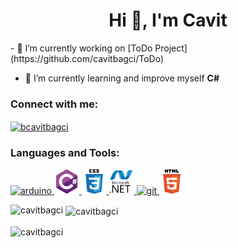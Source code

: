 <h1 align="center">Hi 👋, I'm Cavit</h1>
- 🔭 I’m currently working on [ToDo Project](https://github.com/cavitbagci/ToDo)

- 🌱 I’m currently learning and improve myself **C#**

<h3 align="left">Connect with me:</h3>
<p align="left">
<a href="https://linkedin.com/in/bcavitbagci" target="blank"><img align="center" src="https://raw.githubusercontent.com/rahuldkjain/github-profile-readme-generator/master/src/images/icons/Social/linked-in-alt.svg" alt="bcavitbagci" height="30" width="40" /></a>
</p>

<h3 align="left">Languages and Tools:</h3>
<p align="left"> <a href="https://www.arduino.cc/" target="_blank" rel="noreferrer"> <img src="https://cdn.worldvectorlogo.com/logos/arduino-1.svg" alt="arduino" width="40" height="40"/> </a> <a href="https://www.w3schools.com/cs/" target="_blank" rel="noreferrer"> <img src="https://raw.githubusercontent.com/devicons/devicon/master/icons/csharp/csharp-original.svg" alt="csharp" width="40" height="40"/> </a> <a href="https://www.w3schools.com/css/" target="_blank" rel="noreferrer"> <img src="https://raw.githubusercontent.com/devicons/devicon/master/icons/css3/css3-original-wordmark.svg" alt="css3" width="40" height="40"/> </a> <a href="https://dotnet.microsoft.com/" target="_blank" rel="noreferrer"> <img src="https://raw.githubusercontent.com/devicons/devicon/master/icons/dot-net/dot-net-original-wordmark.svg" alt="dotnet" width="40" height="40"/> </a> <a href="https://git-scm.com/" target="_blank" rel="noreferrer"> <img src="https://www.vectorlogo.zone/logos/git-scm/git-scm-icon.svg" alt="git" width="40" height="40"/> </a> <a href="https://www.w3.org/html/" target="_blank" rel="noreferrer"> <img src="https://raw.githubusercontent.com/devicons/devicon/master/icons/html5/html5-original-wordmark.svg" alt="html5" width="40" height="40"/> </a> </p>

<p><img align="left" src="https://github-readme-stats.vercel.app/api/top-langs?username=cavitbagci&show_icons=true&locale=en&layout=compact" alt="cavitbagci" /></p>

<p>&nbsp;<img align="center" src="https://github-readme-stats.vercel.app/api?username=cavitbagci&show_icons=true&locale=en" alt="cavitbagci" /></p>

<p><img align="center" src="https://github-readme-streak-stats.herokuapp.com/?user=cavitbagci&" alt="cavitbagci" /></p>

